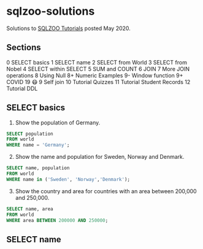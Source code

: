 # sqlzoo-solutions
Solutions to [SQLZOO Tutorials](https://sqlzoo.net) posted May 2020.

## Sections
0 SELECT basics
1 SELECT name
2 SELECT from World
3 SELECT from Nobel
4 SELECT within SELECT
5 SUM and COUNT
6 JOIN
7 More JOIN operations
8 Using Null
8+ Numeric Examples
9- Window function
9+ COVID 19 😷
9 Self join
10 Tutorial Quizzes
11 Tutorial Student Records
12 Tutorial DDL

## SELECT basics

1. Show the population of Germany.
```sql
SELECT population 
FROM world
WHERE name = 'Germany';
```
2. Show the name and population for Sweden, Norway and Denmark.
```sql
SELECT name, population 
FROM world
WHERE name in ('Sweden', 'Norway','Denmark');
```
3. Show the country and area for countries with an area between 200,000 and 250,000.
```sql
SELECT name, area 
FROM world
WHERE area BETWEEN 200000 AND 250000;
```
## SELECT name

